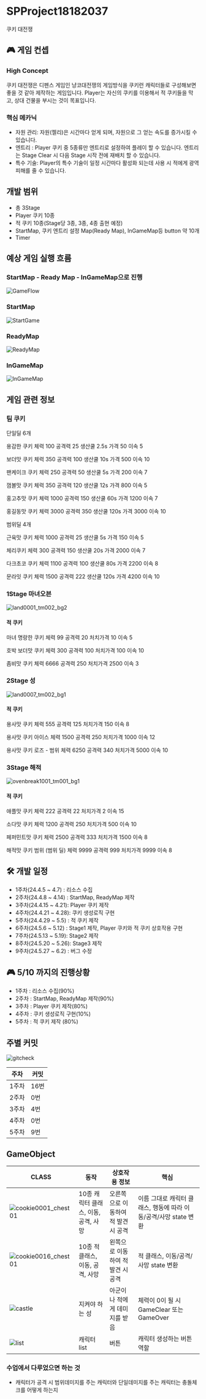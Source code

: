 # SPProject18182037
쿠키 대전쟁

## 🎮 게임 컨셉

### High Concept
쿠키 대전쟁은 디펜스 게임인 냥코대전쟁의 게임방식을 쿠키런 캐릭터들로 구성해보면 좋을 것 같아 제작하는 게임입니다.
Player는 자신의 쿠키를 이용해서 적 쿠키들을 막고, 상대 건물을 부시는 것이 목표입니다.

### 핵심 메카닉
- 자원 관리: 자원(젤리)은 시간마다 얻게 되며, 자원으로 그 얻는 속도를 증가시킬 수 있습니다.
- 엔트리 : Player 쿠키 중 5종류만 엔트리로 설정하여 플레이 할 수 있습니다. 엔트리는 Stage Clear 시 다음 Stage 시작 전에 재배치 할 수 있습니다.
- 특수 기술: Player의 특수 기술이 일정 시간마다 활성화 되는데 사용 시 적에게 광역피해를 줄 수 있습니다.



## 개발 범위
- 총 3Stage
- Player 쿠키 10종
- 적 쿠키 10종(Stage당 3종, 3종, 4종 출현 예정)
- StartMap, 쿠키 엔트리 설정 Map(Ready Map), InGameMap등 button 약 10개
- Timer

## 예상 게임 실행 흐름

### StartMap - Ready Map - InGameMap으로 진행
![GameFlow](https://github.com/Star-Wraith/SPProject18182037/assets/112797166/f4c456f0-ba8f-4900-ac15-c4d09992b372)



### StartMap
![StartGame](https://github.com/Star-Wraith/SPProject18182037/assets/112797166/f9155809-5b4f-464d-a6e0-4615c70fad75)


### ReadyMap
![ReadyMap](https://github.com/Star-Wraith/SPProject18182037/assets/112797166/dccf9ab6-16f5-411c-b81f-ad8c9477ff0e)


### InGameMap
![InGameMap](https://github.com/Star-Wraith/SPProject18182037/assets/112797166/d2594689-a0a8-409c-bd0a-0e60727d4e38)




## 게임 관련 정보

### 팀 쿠키 

단일딜 6개

용감한 쿠키
체력 100   공격력 25 생산쿨 2.5s 가격 50 이속 5

보더맛 쿠키
체력 350 공격력 100 생산쿨 10s 가격 500 이속 10

팬케이크 쿠키 
체력 250 공격력 50 생산쿨 5s 가격 200 이속 7

껌볼맛 쿠키
체력 350 공격력 120 생산쿨 12s 가격 800 이속 5

홍고추맛 쿠키
체력 1000 공격력 150 생산쿨 60s 가격 1200 이속 7

홍길동맛 쿠키
체력 3000 공격력 350 생산쿨 120s 가격 3000 이속 10


범위딜 4개

근육맛 쿠키
체력 1000 공격력 25 생산쿨 5s 가격 150 이속 5

체리쿠키
체력 300 공격력 150 생산쿨 20s 가격 2000 이속 7

다크초코 쿠키
체력 1100 공격력 100 생산쿨 80s 가격 2200 이속 8

문라잇 쿠키
체력 1500 공격력 222 생산쿨 120s 가격 4200 이속 10


### 1Stage 마녀오븐
![land0001_tm002_bg2](https://github.com/Star-Wraith/SPProject18182037/assets/112797166/71f4eaff-cac9-4491-9d33-d2d4fef4187b)

#### 적 쿠키
마녀 명랑한 쿠키
체력 99 공격력 20 처치가격 10 이속 5

호박 보더맛 쿠키
체력 300 공격력 100 처치가격 100 이속 10

좀비맛 쿠키
체력 6666 공격력 250 처치가격 2500 이속 3

### 2Stage 성
![land0007_tm002_bg1](https://github.com/Star-Wraith/SPProject18182037/assets/112797166/7208c0cc-f2fb-4298-8340-4e51d7bbed44)

#### 적 쿠키
용사맛 쿠키
체력 555 공격력 125 처치가격 150 이속 8

용사맛 쿠키 아이스
체력 1500 공격력 250 처치가격 1000 이속 12

용사맛 쿠키 로즈 - 범위
체력 6250 공격력 340 처치가격 5000 이속 10

### 3Stage 해적
![ovenbreak1001_tm001_bg1](https://github.com/Star-Wraith/SPProject18182037/assets/112797166/db038574-5f5a-4e53-a0db-12705278677a)

#### 적 쿠키

애플맛 쿠키
체력 222 공격력 22 처치가격 2 이속 15

소다맛 쿠키
체력 1200 공격력 250 처치가격 500 이속 10

페퍼민트맛 쿠키
체력 2500 공격력 333 처치가격 1500 이속 8

해적맛 쿠키 범위 (범위 딜)
체력 9999 공격력 999 처치가격 9999 이속 8


## 🛠 개발 일정
- 1주차(24.4.5 ~ 4.7)  : 리소스 수집
- 2주차(24.4.8 ~ 4.14) : StartMap, ReadyMap 제작
- 3주차(24.4.15 ~ 4.21): Player 쿠키 제작
- 4주차(24.4.21 ~ 4.28): 쿠키 생성로직 구현
- 5주차(24.4.29 ~ 5.5) : 적 쿠키 제작
- 6주차(24.5.6 ~ 5.12) : Stage1 제작, Player 쿠키와 적 쿠키 상호작용 구현
- 7주차(24.5.13 ~ 5.19): Stage2 제작
- 8주차(24.5.20 ~ 5.26): Stage3 제작
- 9주차(24.5.27 ~ 6.2) : 버그 수정




## 🎮 5/10 까지의 진행상황

- 1주차 : 리소스 수집(90%)
- 2주차 : StartMap, ReadyMap 제작(90%)
- 3주차 : Player 쿠키 제작(80%)
- 4주차 : 쿠키 생성로직 구현(10%)
- 5주차 : 적 쿠키 제작 (80%)


## 주별 커밋 
![gitcheck](https://github.com/Star-Wraith/SPProject18182037/assets/112797166/beebd5f2-ad2d-4ebb-aca2-9ceb63253753)

|주차|커밋|
|------|---|
|1주차|16번|
|2주차|0번|
|3주차|4번|
|4주차|0번|
|5주차|9번|

## GameObject
|CLASS|동작|상호작용 정보|핵심|
|------|---|-----|----|
|![cookie0001_chest01](https://github.com/Star-Wraith/SPProject18182037/assets/112797166/801bdaf7-3713-4e36-bc4d-75f78ad4fe03)|10종 캐릭터 클래스, 이동, 공격, 사망 | 오른쪽으로 이동하여 적 발견 시 공격| 이름 그대로 캐릭터 클래스, 행동에 따라 이동/공격/사망 state 변환|
|![cookie0016_chest01](https://github.com/Star-Wraith/SPProject18182037/assets/112797166/d28f0417-d18c-417c-9243-e2ed9a7bbdb1)|10종 적 클래스, 이동, 공격, 사망| 왼쪽으로 이동하여 적 발견 시 공격|적 클래스, 이동/공격/사망 state 변환|
| ![castle](https://github.com/Star-Wraith/SPProject18182037/assets/112797166/760d0831-9fea-4f03-9e63-c121b614cbed)|지켜야 하는 성 |아군이나 적에게 데미지를 받음|체력이 0이 될 시 GameClear 또는 GameOver|
|![list](https://github.com/Star-Wraith/SPProject18182037/assets/112797166/51286cd3-5213-4737-8652-26aa2a5b10be)|캐릭터 list|버튼|캐릭터 생성하는 버튼 역할|



### 수업에서 다루었으면 하는 것
- 캐릭터가 공격 시 범위데미지를 주는 캐릭터와 단일데미지를 주는 캐릭터는 충돌체크를 어떻게 하는지

